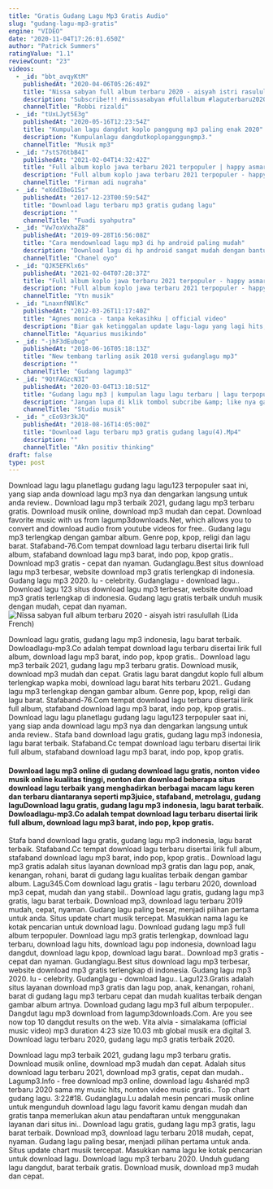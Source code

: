 ```yaml
---
title: "Gratis Gudang Lagu Mp3 Gratis Audio"
slug: "gudang-lagu-mp3-gratis"
engine: "VIDEO"
date: "2020-11-04T17:26:01.650Z"
author: "Patrick Summers"
ratingValue: "1.1"
reviewCount: "23"
videos:
  - _id: "bbt_avqyKtM"
    publishedAt: "2020-04-06T05:26:49Z"
    title: "Nissa sabyan full album terbaru 2020 - aisyah istri rasulullah"
    description: "Subscribe!!! #nissasabyan #fullalbum #laguterbaru2020 link download lagu nissa sabyan"
    channelTitle: "Robbi rizaldi"
  - _id: "tUxLJyt5E3g"
    publishedAt: "2020-05-16T12:23:54Z"
    title: "Kumpulan lagu dangdut koplo panggung mp3 paling enak 2020"
    description: "Kumpulanlagu dangdutkoplopanggungmp3."
    channelTitle: "Musik mp3"
  - _id: "7stS76tbB4I"
    publishedAt: "2021-02-04T14:32:42Z"
    title: "Full album koplo jawa terbaru 2021 terpopuler | happy asmara"
    description: "Full album koplo jawa terbaru 2021 terpopuler - happy asmara full album dangdut koplo terbaru 2020 full album dangdut koplo mp3 full album dangdut koplo"
    channelTitle: "Firman adi nugraha"
  - _id: "eXddI8eG1Ss"
    publishedAt: "2017-12-23T00:59:54Z"
    title: "Download lagu terbaru mp3 gratis gudang lagu"
    description: ""
    channelTitle: "Fuadi syahputra"
  - _id: "Vw7oxVxhaZ8"
    publishedAt: "2019-09-28T16:56:08Z"
    title: "Cara mendownload lagu mp3 di hp android paling mudah"
    description: "Download lagu di hp android sangat mudah dengan bantuan aplikasi sekali klik langsung tersimpan di penyimpanan file link download"
    channelTitle: "Chanel oyo"
  - _id: "QJK5EFKlx6s"
    publishedAt: "2021-02-04T07:28:37Z"
    title: "Full album koplo jawa terbaru 2021 terpopuler - happy asmara"
    description: "Full album koplo jawa terbaru 2021 terpopuler - happy asmara full album dangdut koplo terbaru 2020 full album dangdut koplo mp3 full album dangdut koplo"
    channelTitle: "Ytn musik"
  - _id: "LnaxnfNNlKc"
    publishedAt: "2012-03-26T11:17:40Z"
    title: "Agnes monica - tanpa kekasihku | official video"
    description: "Biar gak ketinggalan update lagu-lagu yang lagi hits, yuk liat new release playlist kita disini jangan lupa subscribe aqmvideo channel"
    channelTitle: "Aquarius musikindo"
  - _id: "-jhF3dEubug"
    publishedAt: "2018-06-16T05:18:13Z"
    title: "New tembang tarling asik 2018 versi gudanglagu mp3"
    description: ""
    channelTitle: "Gudang lagump3"
  - _id: "9QtFAGzcN3I"
    publishedAt: "2020-03-04T13:18:51Z"
    title: "Gudang lagu mp3 | kumpulan lagu lagu terbaru | lagu terpopuler | kumpulan lagu pop indonesia"
    description: "Jangan lupa di klik tombol subcribe &amp; like nya gaeess,,,,cuma klik gratis koq."
    channelTitle: "Studio musik"
  - _id: "_cEo93r3kJQ"
    publishedAt: "2018-08-16T14:05:00Z"
    title: "Download lagu terbaru mp3 gratis gudang lagu(4).Mp4"
    description: ""
    channelTitle: "Akn positiv thinking"
draft: false
type: post
---
```


Download lagu lagu planetlagu gudang lagu lagu123 terpopuler saat ini, yang siap anda download lagu mp3 nya dan dengarkan langsung untuk anda review.. Download lagu mp3 terbaik 2021, gudang lagu mp3 terbaru gratis. Download musik online, download mp3 mudah dan cepat. Download favorite music with us from lagump3downloads.Net, which allows you to convert and download audio from youtube videos for free.. Gudang lagu mp3 terlengkap dengan gambar album. Genre pop, kpop, religi dan lagu barat. Stafaband-76.Com tempat download lagu terbaru disertai lirik full album, stafaband download lagu mp3 barat, indo pop, kpop gratis.. Download mp3 gratis - cepat dan nyaman. Gudanglagu.Best situs download lagu mp3 terbesar, website download mp3 gratis terlengkap di indonesia. Gudang lagu mp3 2020. Iu - celebrity. Gudanglagu - download lagu.. Download lagu 123 situs download lagu mp3 terbesar, website download mp3 gratis terlengkap di indonesia. Gudang lagu gratis terbaik unduh musik dengan mudah, cepat dan nyaman.
![Nissa sabyan full album terbaru 2020 - aisyah istri rasulullah (Lida French)](https://i.ytimg.com/vi/bbt_avqyKtM/hqdefault.jpg "Nissa sabyan full album terbaru 2020 - aisyah istri rasulullah (Walter Garner)")

Download lagu gratis, gudang lagu mp3 indonesia, lagu barat terbaik. Dowloadlagu-mp3.Co adalah tempat download lagu terbaru disertai lirik full album, download lagu mp3 barat, indo pop, kpop gratis.. Download lagu mp3 terbaik 2021, gudang lagu mp3 terbaru gratis. Download musik, download mp3 mudah dan cepat. Gratis lagu barat dangdut koplo full album terlengkap wapka mobi, download lagu barat hits terbaru 2021.. Gudang lagu mp3 terlengkap dengan gambar album. Genre pop, kpop, religi dan lagu barat. Stafaband-76.Com tempat download lagu terbaru disertai lirik full album, stafaband download lagu mp3 barat, indo pop, kpop gratis.. Download lagu lagu planetlagu gudang lagu lagu123 terpopuler saat ini, yang siap anda download lagu mp3 nya dan dengarkan langsung untuk anda review.. Stafa band download lagu gratis, gudang lagu mp3 indonesia, lagu barat terbaik. Stafaband.Cc tempat download lagu terbaru disertai lirik full album, stafaband download lagu mp3 barat, indo pop, kpop gratis.
<!--inArticleAds-->

<!--galleryOne-->

#### Download lagu mp3 online di gudang download lagu gratis, nonton video musik online kualitas tinggi, nonton dan download beberapa situs download lagu terbaik yang menghadirkan berbagai macam lagu keren dan terbaru diantaranya seperti mp3juice, stafaband, metrolagu, gudang laguDownload lagu gratis, gudang lagu mp3 indonesia, lagu barat terbaik. Dowloadlagu-mp3.Co adalah tempat download lagu terbaru disertai lirik full album, download lagu mp3 barat, indo pop, kpop gratis.
<!--inArticleAds-->

<!--galleryTwo-->

Stafa band download lagu gratis, gudang lagu mp3 indonesia, lagu barat terbaik. Stafaband.Cc tempat download lagu terbaru disertai lirik full album, stafaband download lagu mp3 barat, indo pop, kpop gratis.. Download lagu mp3 gratis adalah situs layanan download mp3 gratis dan lagu pop, anak, kenangan, rohani, barat di gudang lagu kualitas terbaik dengan gambar album. Lagu345.Com download lagu gratis - lagu terbaru 2020, download mp3 cepat, mudah dan yang stabil.. Download lagu gratis, gudang lagu mp3 gratis, lagu barat terbaik. Download mp3, download lagu terbaru 2019 mudah, cepat, nyaman. Gudang lagu paling besar, menjadi pilihan pertama untuk anda. Situs update chart musik tercepat. Masukkan nama lagu ke kotak pencarian untuk download lagu. Download gudang lagu mp3 full album terpopuler. Download lagu mp3 gratis terlengkap, download lagu terbaru, download lagu hits, download lagu pop indonesia, download lagu dangdut, download lagu kpop, download lagu barat.. Download mp3 gratis - cepat dan nyaman. Gudanglagu.Best situs download lagu mp3 terbesar, website download mp3 gratis terlengkap di indonesia. Gudang lagu mp3 2020. Iu - celebrity. Gudanglagu - download lagu.. Lagu123.Gratis adalah situs layanan download mp3 gratis dan lagu pop, anak, kenangan, rohani, barat di gudang lagu mp3 terbaru cepat dan mudah kualitas terbaik dengan gambar album artnya. Download gudang lagu mp3 full album terpopuler.. Dangdut lagu mp3 download from lagump3downloads.Com. Are you see now top 10 dangdut results on the web. Vita alvia - simalakama (official music video) mp3 duration 4:23 size 10.03 mb  global musik era digital 3. Download lagu terbaru 2020, gudang lagu mp3 gratis terbaik 2020.
<!--galleryThree-->

Download lagu mp3 terbaik 2021, gudang lagu mp3 terbaru gratis. Download musik online, download mp3 mudah dan cepat. Adalah situs download lagu terbaru 2021, download mp3 gratis, cepat dan mudah.. Lagump3.Info - free download mp3 online, download lagu 4sharéd mp3 terbaru 2020 sama my music hits, nonton video music gratis.. Top chart gudang lagu. 3:22#18. Gudanglagu.Lu adalah mesin pencari musik online untuk mengunduh  download lagu lagu favorit kamu dengan mudah dan gratis tanpa memerlukan akun atau pendaftaran untuk menggunakan layanan dari situs ini.. Download lagu gratis, gudang lagu mp3 gratis, lagu barat terbaik. Download mp3, download lagu terbaru 2018 mudah, cepat, nyaman. Gudang lagu paling besar, menjadi pilihan pertama untuk anda. Situs update chart musik tercepat. Masukkan nama lagu ke kotak pencarian untuk download lagu. Download lagu mp3 terbaru 2020. Unduh gudang lagu dangdut, barat terbaik gratis. Download musik, download mp3 mudah dan cepat.